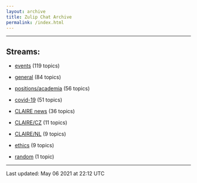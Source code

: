 ```yaml
---
layout: archive
title: Zulip Chat Archive
permalink: /index.html
---
```


---

## Streams:

* [events](stream/201207-events/index.html) (119 topics)

* [general](stream/201199-general/index.html) (84 topics)

* [positions/academia](stream/203258-positions/academia/index.html) (56 topics)

* [covid-19](stream/226112-covid-19/index.html) (51 topics)

* [CLAIRE news](stream/201957-CLAIRE-news/index.html) (36 topics)

* [CLAIRE/CZ](stream/203399-CLAIRE/CZ/index.html) (11 topics)

* [CLAIRE/NL](stream/203255-CLAIRE/NL/index.html) (9 topics)

* [ethics](stream/228366-ethics/index.html) (9 topics)

* [random](stream/202125-random/index.html) (1 topic)

<hr><p>Last updated: May 06 2021 at 22:12 UTC</p>